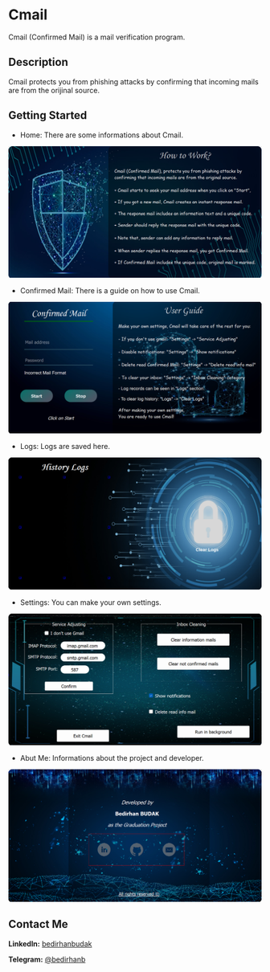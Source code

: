 # Cmail

Cmail (Confirmed Mail) is a mail verification program.

## Description

Cmail protects you from phishing attacks by confirming that incoming mails are from the orijinal source.

## Getting Started

* Home: There are some informations about Cmail.

![Home](https://raw.githubusercontent.com/bedirhanbudak/Cmail/main/readme/tab_home.png)

* Confirmed Mail: There is a guide on how to use Cmail.

![Confirmed Mail](https://github.com/bedirhanbudak/Cmail/blob/main/readme/tab_cmail.png)

* Logs: Logs are saved here.

![Logs](https://github.com/bedirhanbudak/Cmail/blob/main/readme/tab_logs.png)

* Settings: You can make your own settings.

![Settings](https://github.com/bedirhanbudak/Cmail/blob/main/readme/tab_settings.png)

* Abut Me: Informations about the project and developer.

![About Me](https://github.com/bedirhanbudak/Cmail/blob/main/readme/tab_about_me.png)

## Contact Me

**LinkedIn:** [bedirhanbudak](https://www.linkedin.com/in/bedirhan-budak/)

**Telegram:** [@bedirhanb](https://t.me/bedirhanb)
